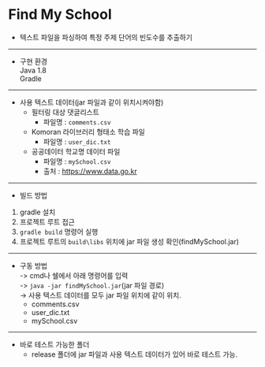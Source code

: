 # Find My School

- 텍스트 파일을 파싱하여 특정 주제 단어의 빈도수를 추출하기

---

- 구현 환경  
Java 1.8  
Gradle  

---

- 사용 텍스트 데이터(jar 파일과 같이 위치시켜야함)  
  - 필터링 대상 댓글리스트  
    - 파일명 : `comments.csv`  
  - Komoran 라이브러리 형태소 학습 파일  
    - 파일명 : `user_dic.txt`  
  - 공공데이터 학교명 데이터 파일  
    - 파일명 : `mySchool.csv`  
    - 출처 : https://www.data.go.kr  

---

- 빌드 방법  
1. gradle 설치  
2. 프로젝트 루트 접근  
3. `gradle build` 명령어 실행  
4. 프로젝트 루트의 `build\libs` 위치에 jar 파일 생성 확인(findMySchool.jar)  

---  

- 구동 방법  
-> cmd나 쉘에서 아래 명령어를 입력  
-> `java -jar findMySchool.jar`(jar 파일 경로)  
-> 사용 텍스트 데이터를 모두 jar 파일 위치에 같이 위치.  
  - comments.csv  
  - user_dic.txt  
  - mySchool.csv  

---

- 바로 테스트 가능한 폴더
  - release 폴더에 jar 파일과 사용 텍스트 데이터가 있어 바로 테스트 가능.